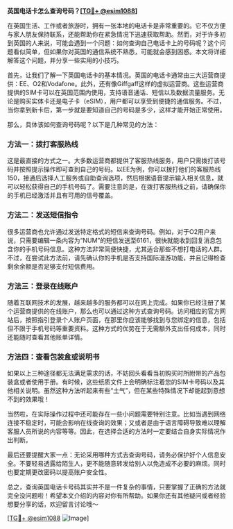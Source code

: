 **英国电话卡怎么查询号码？[[TG💪+ @esim1088](https://t.me/s/esim1088)]**

在英国生活、工作或者旅游时，拥有一张本地的电话卡是非常重要的。它不仅方便与家人朋友保持联系，还能帮助你在紧急情况下迅速获取帮助。然而，对于许多初到英国的人来说，可能会遇到一个问题：如何查询自己电话卡上的号码呢？这个问题看似简单，但如果你对英国的通信系统不熟悉，可能就会感到困惑。本文将详细解答这个问题，并分享一些实用的小技巧。

首先，让我们了解一下英国电话卡的基本情况。英国的电话卡通常由三大运营商提供：EE、O2和Vodafone。此外，还有像Giffgaff这样的虚拟运营商。这些运营商提供的SIM卡可以在英国范围内使用，支持语音通话、短信以及数据流量服务。无论是购买实体卡还是电子卡（eSIM），用户都可以享受到便捷的通信服务。不过，当你拿到新卡后，第一步就是要知道自己的号码是多少，这样才能开始正常使用。

那么，具体该如何查询号码呢？以下是几种常见的方法：

### 方法一：拨打客服热线

这是最直接的方式之一。大多数运营商都提供了客服热线服务，用户只需拨打该号码并按照提示操作即可查到自己的号码。以EE为例，你可以拨打他们的客服热线150，接通后选择人工服务或自助查询选项，然后根据语音提示输入相关信息，就可以轻松获得自己的手机号码了。需要注意的是，在拨打客服热线之前，请确保你的手机已经激活并且有可用的信号覆盖。

### 方法二：发送短信指令

很多运营商也允许通过发送特定格式的短信来查询号码。例如，对于O2用户来说，只需要编辑一条内容为“NUM”的短信发送至6161，很快就能收到回复消息包含你的手机号码信息。这种方法非常简便快捷，尤其适合那些不想打电话的人群。不过，在尝试此方法前，请先确认你的手机是否支持国际漫游功能，并且记得检查剩余余额是否足够支付短信费用。

### 方法三：登录在线账户

随着互联网技术的发展，越来越多的服务都可以在网上完成。如果你已经注册了某个运营商提供的在线账户，那么也可以通过这种方式查询号码。访问相应的官方网站后，按照指引登录个人账户页面，在那里你应该能够找到与您绑定的信息，包括但不限于手机号码等重要资料。这种方式的优势在于无需额外支出任何成本，同时还能随时查看其他账单详情。

### 方法四：查看包装盒或说明书

如果以上三种途径都无法满足需求的话，不妨回头看看当初购买时所附带的产品包装盒或者使用手册。有时候，这些纸质文件上会明确标注着您的SIM卡号码以及其他相关说明。虽然这种方法听起来有些“土气”，但在某些特殊情况下却能起到意想不到的效果哦！

当然啦，在实际操作过程中还可能存在一些小问题需要特别注意。比如当遇到网络连接不稳定时，可能会影响在线查询的效果；又或者是由于语言障碍导致难以理解客服人员所说的内容等等。因此，在选择合适的方法时一定要结合自身实际情况作出判断。

最后还要提醒大家一点：无论采用哪种方式去查询号码，请务必保护好个人信息安全。不要轻易透露给陌生人，更不能随意转发给别人以免造成不必要的麻烦。同时也要定期更改密码以提高账户安全性。

总之，查询英国电话卡号码其实并不是一件复杂的事情，只要掌握了正确的方法就完全没问题啦！希望本文介绍的内容对你有所帮助。如果你还有其他疑问或者经验想要分享的话，欢迎留言讨论哦～

[[TG💪+ @esim1088](https://t.me/s/esim1088) ![Image](https://i.postimg.cc/4NQfJmqS/Snipaste-2025-05-13-00-14-12.png)]